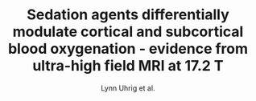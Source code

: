 ---
cat: ciel
subcat: neurophysics
bestof: false
author: Lynn Uhrig et al.
title: Sedation agents differentially modulate cortical and subcortical blood oxygenation - evidence from ultra-high field MRI at 17.2 T
journal: PLoS One
year: 2014
type: article
doi: 10.1371/journal.pone.0100323
---